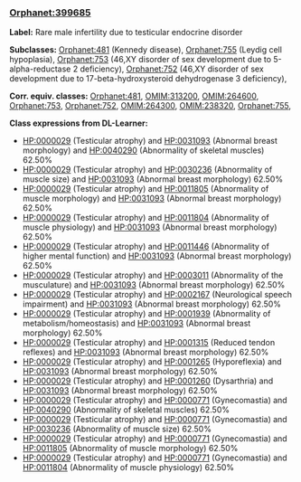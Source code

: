 
### [Orphanet:399685](http://www.orpha.net/ORDO/Orphanet_399685)
**Label:** Rare male infertility due to testicular endocrine disorder

**Subclasses:** [Orphanet:481](http://www.orpha.net/ORDO/Orphanet_481) (Kennedy disease), [Orphanet:755](http://www.orpha.net/ORDO/Orphanet_755) (Leydig cell hypoplasia), [Orphanet:753](http://www.orpha.net/ORDO/Orphanet_753) (46,XY disorder of sex development due to 5-alpha-reductase 2 deficiency), [Orphanet:752](http://www.orpha.net/ORDO/Orphanet_752) (46,XY disorder of sex development due to 17-beta-hydroxysteroid dehydrogenase 3 deficiency), 

**Corr. equiv. classes:** [Orphanet:481](http://www.orpha.net/ORDO/Orphanet_481), [OMIM:313200](http://purl.obolibrary.org/obo/OMIM_313200), [OMIM:264600](http://purl.obolibrary.org/obo/OMIM_264600), [Orphanet:753](http://www.orpha.net/ORDO/Orphanet_753), [Orphanet:752](http://www.orpha.net/ORDO/Orphanet_752), [OMIM:264300](http://purl.obolibrary.org/obo/OMIM_264300), [OMIM:238320](http://purl.obolibrary.org/obo/OMIM_238320), [Orphanet:755](http://www.orpha.net/ORDO/Orphanet_755), 

**Class expressions from DL-Learner:**

- [HP:0000029](http://purl.obolibrary.org/obo/HP_0000029) (Testicular atrophy) and [HP:0031093](http://purl.obolibrary.org/obo/HP_0031093) (Abnormal breast morphology) and [HP:0040290](http://purl.obolibrary.org/obo/HP_0040290) (Abnormality of skeletal muscles) 62.50%
- [HP:0000029](http://purl.obolibrary.org/obo/HP_0000029) (Testicular atrophy) and [HP:0030236](http://purl.obolibrary.org/obo/HP_0030236) (Abnormality of muscle size) and [HP:0031093](http://purl.obolibrary.org/obo/HP_0031093) (Abnormal breast morphology) 62.50%
- [HP:0000029](http://purl.obolibrary.org/obo/HP_0000029) (Testicular atrophy) and [HP:0011805](http://purl.obolibrary.org/obo/HP_0011805) (Abnormality of muscle morphology) and [HP:0031093](http://purl.obolibrary.org/obo/HP_0031093) (Abnormal breast morphology) 62.50%
- [HP:0000029](http://purl.obolibrary.org/obo/HP_0000029) (Testicular atrophy) and [HP:0011804](http://purl.obolibrary.org/obo/HP_0011804) (Abnormality of muscle physiology) and [HP:0031093](http://purl.obolibrary.org/obo/HP_0031093) (Abnormal breast morphology) 62.50%
- [HP:0000029](http://purl.obolibrary.org/obo/HP_0000029) (Testicular atrophy) and [HP:0011446](http://purl.obolibrary.org/obo/HP_0011446) (Abnormality of higher mental function) and [HP:0031093](http://purl.obolibrary.org/obo/HP_0031093) (Abnormal breast morphology) 62.50%
- [HP:0000029](http://purl.obolibrary.org/obo/HP_0000029) (Testicular atrophy) and [HP:0003011](http://purl.obolibrary.org/obo/HP_0003011) (Abnormality of the musculature) and [HP:0031093](http://purl.obolibrary.org/obo/HP_0031093) (Abnormal breast morphology) 62.50%
- [HP:0000029](http://purl.obolibrary.org/obo/HP_0000029) (Testicular atrophy) and [HP:0002167](http://purl.obolibrary.org/obo/HP_0002167) (Neurological speech impairment) and [HP:0031093](http://purl.obolibrary.org/obo/HP_0031093) (Abnormal breast morphology) 62.50%
- [HP:0000029](http://purl.obolibrary.org/obo/HP_0000029) (Testicular atrophy) and [HP:0001939](http://purl.obolibrary.org/obo/HP_0001939) (Abnormality of metabolism/homeostasis) and [HP:0031093](http://purl.obolibrary.org/obo/HP_0031093) (Abnormal breast morphology) 62.50%
- [HP:0000029](http://purl.obolibrary.org/obo/HP_0000029) (Testicular atrophy) and [HP:0001315](http://purl.obolibrary.org/obo/HP_0001315) (Reduced tendon reflexes) and [HP:0031093](http://purl.obolibrary.org/obo/HP_0031093) (Abnormal breast morphology) 62.50%
- [HP:0000029](http://purl.obolibrary.org/obo/HP_0000029) (Testicular atrophy) and [HP:0001265](http://purl.obolibrary.org/obo/HP_0001265) (Hyporeflexia) and [HP:0031093](http://purl.obolibrary.org/obo/HP_0031093) (Abnormal breast morphology) 62.50%
- [HP:0000029](http://purl.obolibrary.org/obo/HP_0000029) (Testicular atrophy) and [HP:0001260](http://purl.obolibrary.org/obo/HP_0001260) (Dysarthria) and [HP:0031093](http://purl.obolibrary.org/obo/HP_0031093) (Abnormal breast morphology) 62.50%
- [HP:0000029](http://purl.obolibrary.org/obo/HP_0000029) (Testicular atrophy) and [HP:0000771](http://purl.obolibrary.org/obo/HP_0000771) (Gynecomastia) and [HP:0040290](http://purl.obolibrary.org/obo/HP_0040290) (Abnormality of skeletal muscles) 62.50%
- [HP:0000029](http://purl.obolibrary.org/obo/HP_0000029) (Testicular atrophy) and [HP:0000771](http://purl.obolibrary.org/obo/HP_0000771) (Gynecomastia) and [HP:0030236](http://purl.obolibrary.org/obo/HP_0030236) (Abnormality of muscle size) 62.50%
- [HP:0000029](http://purl.obolibrary.org/obo/HP_0000029) (Testicular atrophy) and [HP:0000771](http://purl.obolibrary.org/obo/HP_0000771) (Gynecomastia) and [HP:0011805](http://purl.obolibrary.org/obo/HP_0011805) (Abnormality of muscle morphology) 62.50%
- [HP:0000029](http://purl.obolibrary.org/obo/HP_0000029) (Testicular atrophy) and [HP:0000771](http://purl.obolibrary.org/obo/HP_0000771) (Gynecomastia) and [HP:0011804](http://purl.obolibrary.org/obo/HP_0011804) (Abnormality of muscle physiology) 62.50%


